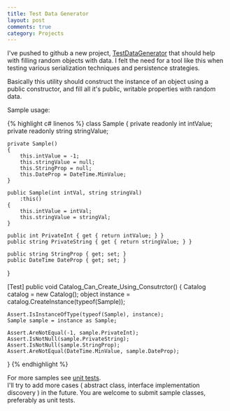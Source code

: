 ```yaml
---
title: Test Data Generator
layout: post
comments: true
category: Projects
---
```

I've pushed to github a new project, [TestDataGenerator][1] that should help with filling random objects with data. I felt the need for a tool like this when testing various serialization techniques and persistence strategies.

Basically this utility should construct the instance of an object using a public constructor, and fill all it's public, writable properties with random data.

Sample usage:

{% highlight c# linenos %}
class Sample
{
	private readonly int intValue;
	private readonly string stringValue;

	private Sample()
	{
		this.intValue = -1;
		this.stringValue = null;
		this.StringProp = null;
		this.DateProp = DateTime.MinValue;
	}

	public Sample(int intVal, string stringVal)
		:this()
	{
		this.intValue = intVal;
		this.stringValue = stringVal;
	}

	public int PrivateInt { get { return intValue; } }
	public string PrivateString { get { return stringValue; } }

	public string StringProp { get; set; }
	public DateTime DateProp { get; set; }
}

[Test]
public void Catalog_Can_Create_Using_Consutrctor()
{
	Catalog catalog = new Catalog();
	object instance = catalog.CreateInstance(typeof(Sample));

	Assert.IsInstanceOfType(typeof(Sample), instance);
	Sample sample = instance as Sample;

	Assert.AreNotEqual(-1, sample.PrivateInt);
	Assert.IsNotNull(sample.PrivateString);
	Assert.IsNotNull(sample.StringProp);
	Assert.AreNotEqual(DateTime.MinValue, sample.DateProp);
}
{% endhighlight %}

For more samples see [unit tests][2].  
I'll try to add more cases ( abstract class, interface implementation discovery ) in the future. You are welcome to submit sample classes, preferably as unit tests.

 [1]: https://github.com/etishor/TestDataGenerator "Test Data Generator"
 [2]: https://github.com/etishor/TestDataGenerator/tree/master/TestDataGenerator.Tests "Unit Tests"